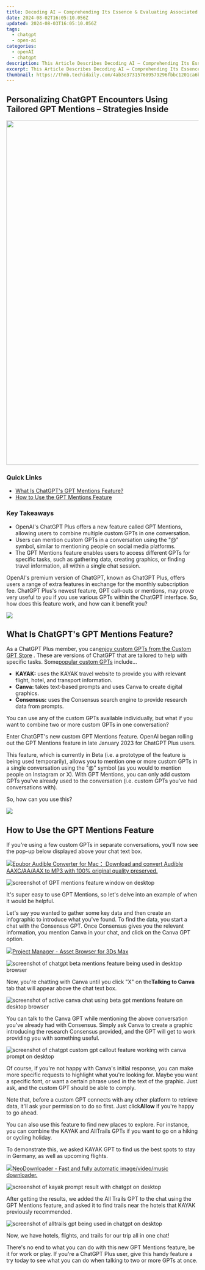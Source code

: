```yaml
---
title: Decoding AI – Comprehending Its Essence & Evaluating Associated Hazards
date: 2024-08-02T16:05:10.056Z
updated: 2024-08-03T16:05:10.056Z
tags:
  - chatgpt
  - open-ai
categories:
  - openAI
  - chatgpt
description: This Article Describes Decoding AI – Comprehending Its Essence & Evaluating Associated Hazards
excerpt: This Article Describes Decoding AI – Comprehending Its Essence & Evaluating Associated Hazards
thumbnail: https://thmb.techidaily.com/4ab3e373157609579296fbbc1201ca6b702ee2035d00b9c9dec8888ac005aab8.jpg
---
```


## Personalizing ChatGPT Encounters Using Tailored GPT Mentions – Strategies Inside

<!-- affiliate ads begin -->
<a href="https://ursime.pxf.io/c/5597632/2048972/16384" target="_top" id="2048972"><img src="//a.impactradius-go.com/display-ad/16384-2048972" border="0" alt="" width="1200" height="900"/></a><img height="0" width="0" src="https://imp.pxf.io/i/5597632/2048972/16384" style="position:absolute;visibility:hidden;" border="0" />
<!-- affiliate ads end -->
### Quick Links

* [What Is ChatGPT's GPT Mentions Feature?](https://www.makeuseof.com/how-to-use-gpt-mentions-in-chatgpt-conversation/#what-is-chatgpt-39-s-gpt-mentions-feature)
* [How to Use the GPT Mentions Feature](https://www.makeuseof.com/how-to-use-gpt-mentions-in-chatgpt-conversation/#how-to-use-the-gpt-mentions-feature)

### Key Takeaways

* OpenAI's ChatGPT Plus offers a new feature called GPT Mentions, allowing users to combine multiple custom GPTs in one conversation.
* Users can mention custom GPTs in a conversation using the "@" symbol, similar to mentioning people on social media platforms.
* The GPT Mentions feature enables users to access different GPTs for specific tasks, such as gathering data, creating graphics, or finding travel information, all within a single chat session.

 OpenAI's premium version of ChatGPT, known as ChatGPT Plus, offers users a range of extra features in exchange for the monthly subscription fee. ChatGPT Plus's newest feature, GPT call-outs or mentions, may prove very useful to you if you use various GPTs within the ChatGPT interface. So, how does this feature work, and how can it benefit you?

<!-- affiliate ads begin -->
<a href="https://secure.2checkout.com/order/checkout.php?PRODS=37100474&QTY=1&AFFILIATE=108875&CART=1"><img src="https://awario.com/images/pages/index/img-platform-ui-1280@1x.avif" border="0"></a>
<!-- affiliate ads end -->
## What Is ChatGPT's GPT Mentions Feature?

 As a ChatGPT Plus member, you can[enjoy custom GPTs from the Custom GPT Store](https://www.makeuseof.com/how-to-use-chatgpt-custom-gpt-store/) . These are versions of ChatGPT that are tailored to help with specific tasks. Some[popular custom GPTs](https://www.makeuseof.com/best-custom-gpts/) include...

* **KAYAK:** uses the KAYAK travel website to provide you with relevant flight, hotel, and transport information.
* **Canva:** takes text-based prompts and uses Canva to create digital graphics.
* **Consensus:** uses the Consensus search engine to provide research data from prompts.

 You can use any of the custom GPTs available individually, but what if you want to combine two or more custom GPTs in one conversation?

 Enter ChatGPT's new custom GPT Mentions feature. OpenAI began rolling out the GPT Mentions feature in late January 2023 for ChatGPT Plus users.

 This feature, which is currently in Beta (i.e. a prototype of the feature is being used temporarily), allows you to mention one or more custom GPTs in a single conversation using the "@" symbol (as you would to mention people on Instagram or X). With GPT Mentions, you can only add custom GPTs you've already used to the conversation (i.e. custom GPTs you've had conversations with).

So, how can you use this?

<!-- affiliate ads begin -->
<a href="https://shop.mondly.com/affiliate.php?ACCOUNT=ATISTUDI&AFFILIATE=108875&PATH=https%3A%2F%2Fwww.mondly.com%3FAFFILIATE%3D108875%26RESOURCE%3D%2BEducational%2B970x90%2B"><img src="https://secure.avangate.com/images/merchant/69c418c33ec2e1a4267fa9bb77fa1428/educational-970x90.gif" border="0"></a>
<!-- affiliate ads end -->
## How to Use the GPT Mentions Feature

 If you're using a few custom GPTs in separate conversations, you'll now see the pop-up below displayed above your chat text box.

<!-- affiliate ads begin -->
<a href="https://secure.2checkout.com/order/checkout.php?PRODS=4713565&QTY=1&AFFILIATE=108875&CART=1"><img src="https://www.epubor.com/images/uppic/audible-converter-interface.png" border="0">Epubor Audible Converter for Mac： Download and convert Audible AAXC/AA/AAX to MP3 with 100% original quality preserved.</a>
<!-- affiliate ads end -->
![screenshot of GPT mentions feature window on desktop](https://static1.makeuseofimages.com/wordpress/wp-content/uploads/2024/02/gpt-mention-1.png)

 It's super easy to use GPT Mentions, so let's delve into an example of when it would be helpful.

 Let's say you wanted to gather some key data and then create an infographic to introduce what you've found. To find the data, you start a chat with the Consensus GPT. Once Consensus gives you the relevant information, you mention Canva in your chat, and click on the Canva GPT option.

<!-- affiliate ads begin -->
<a href="https://secure.2checkout.com/order/checkout.php?PRODS=4709458&QTY=1&AFFILIATE=108875&CART=1"><img src="https://3d-kstudio.com/wp-content/uploads/2014/02/Project-Manager-3D-Models-4-800x800.jpg" border="0">Project Manager - Asset Browser for 3Ds Max</a>
<!-- affiliate ads end -->
![screenshot of chatgpt beta mentions feature being used in desktop browser](https://static1.makeuseofimages.com/wordpress/wp-content/uploads/2024/02/gpt-mentions-chat.png)

 Now, you're chatting with Canva until you click "X" on the**Talking to Canva** tab that will appear above the chat text box.

![screenshot of active canva chat using beta gpt mentions feature on desktop browser](https://static1.makeuseofimages.com/wordpress/wp-content/uploads/2024/02/gpt-canva-talking.png)

 You can talk to the Canva GPT while mentioning the above conversation you've already had with Consensus. Simply ask Canva to create a graphic introducing the research Consensus provided, and the GPT will get to work providing you with something useful.

![screenshot of chatgpt custom gpt callout feature working with canva prompt on desktop](https://static1.makeuseofimages.com/wordpress/wp-content/uploads/2024/02/gpt-talking-canva.png)

 Of course, if you're not happy with Canva's initial response, you can make more specific requests to highlight what you're looking for. Maybe you want a specific font, or want a certain phrase used in the text of the graphic. Just ask, and the custom GPT should be able to comply.

 Note that, before a custom GPT connects with any other platform to retrieve data, it'll ask your permission to do so first. Just click**Allow** if you're happy to go ahead.

 You can also use this feature to find new places to explore. For instance, you can combine the KAYAK and AllTrails GPTs if you want to go on a hiking or cycling holiday.

 To demonstrate this, we asked KAYAK GPT to find us the best spots to stay in Germany, as well as upcoming flights.

<!-- affiliate ads begin -->
<a href="https://secure.2checkout.com/order/checkout.php?PRODS=4559731&QTY=1&AFFILIATE=108875&CART=1"><img src="http://www.neowise.com/images/nd-ss-w200.jpg" border="0">NeoDownloader - Fast and fully automatic image/video/music downloader. </a>
<!-- affiliate ads end -->
![screenshot of kayak prompt result with chatgpt on desktop](https://static1.makeuseofimages.com/wordpress/wp-content/uploads/2024/02/gpt-kayak-result.png)

 After getting the results, we added the All Trails GPT to the chat using the GPT Mentions feature, and asked it to find trails near the hotels that KAYAK previously recommended.

![screenshot of alltrails gpt being used in chatgpt on desktop](https://static1.makeuseofimages.com/wordpress/wp-content/uploads/2024/02/gpt-alltrails-result.png)

Now, we have hotels, flights, and trails for our trip all in one chat!

 There's no end to what you can do with this new GPT Mentions feature, be it for work or play. If you're a ChatGPT Plus user, give this handy feature a try today to see what you can do when talking to two or more GPTs at once.


<ins class="adsbygoogle"
     style="display:block"
     data-ad-format="autorelaxed"
     data-ad-client="ca-pub-7571918770474297"
     data-ad-slot="1223367746"></ins>



<ins class="adsbygoogle"
     style="display:block"
     data-ad-client="ca-pub-7571918770474297"
     data-ad-slot="8358498916"
     data-ad-format="auto"
     data-full-width-responsive="true"></ins>
